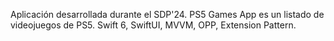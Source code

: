 Aplicación desarrollada durante el SDP'24. PS5 Games App es un listado de videojuegos de PS5. Swift 6, SwiftUI, MVVM, OPP, Extension Pattern.
